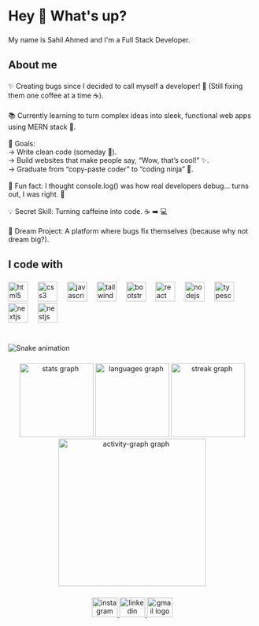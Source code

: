 <h1 align="left">Hey 👋 What's up?</h1>

###

<p align="left">My name is Sahil Ahmed and I'm a Full Stack Developer.</p>

###

<h2 align="left">About me</h2>

###

<p align="left">✨ Creating bugs since I decided to call myself a developer! 🐛 (Still fixing them one coffee at a time ☕).<br><br>📚 Currently learning to turn complex ideas into sleek, functional web apps using MERN stack 🧩.<br><br>🎯 Goals:<br>-> Write clean code (someday 🤞).<br>-> Build websites that make people say, “Wow, that’s cool!” ✨.<br>-> Graduate from “copy-paste coder” to “coding ninja” 🤺.<br><br>🎲 Fun fact: I thought console.log() was how real developers debug… turns out, I was right. 💪<br><br>💡 Secret Skill: Turning caffeine into code. ☕ ➡️ 💻<br><br>🚀 Dream Project: A platform where bugs fix themselves (because why not dream big?).</p>

###

<h2 align="left">I code with</h2>

###

<div align="left">
  <img src="https://cdn.jsdelivr.net/gh/devicons/devicon/icons/html5/html5-original.svg" height="40" alt="html5 logo"  />
  <img width="12" />
  <img src="https://cdn.jsdelivr.net/gh/devicons/devicon/icons/css3/css3-original.svg" height="40" alt="css3 logo"  />
  <img width="12" />
  <img src="https://cdn.jsdelivr.net/gh/devicons/devicon/icons/javascript/javascript-original.svg" height="40" alt="javascript logo"  />
  <img width="12" />
  <img src="https://cdn.jsdelivr.net/gh/devicons/devicon/icons/tailwindcss/tailwindcss-original-wordmark.svg" height="40" alt="tailwindcss logo"  />
  <img width="12" />
  <img src="https://cdn.jsdelivr.net/gh/devicons/devicon/icons/bootstrap/bootstrap-original.svg" height="40" alt="bootstrap logo"  />
  <img width="12" />
  <img src="https://cdn.jsdelivr.net/gh/devicons/devicon/icons/react/react-original.svg" height="40" alt="react logo"  />
  <img width="12" />
  <img src="https://cdn.jsdelivr.net/gh/devicons/devicon/icons/nodejs/nodejs-original.svg" height="40" alt="nodejs logo"  />
  <img width="12" />
  <img src="https://cdn.jsdelivr.net/gh/devicons/devicon/icons/typescript/typescript-original.svg" height="40" alt="typescript logo"  />
  <img width="12" />
  <img src="https://cdn.jsdelivr.net/gh/devicons/devicon/icons/nextjs/nextjs-original.svg" height="40" alt="nextjs logo"  />
  <img width="12" />
  <img src="https://cdn.jsdelivr.net/gh/devicons/devicon/icons/nestjs/nestjs-original.svg" height="40" alt="nestjs logo"  />
</div>

###

<br clear="both">

<img src="https://raw.githubusercontent.com/sahilahmedd/sahilahmedd/output/snake.svg" alt="Snake animation" />

###

<div align="center">
  <img src="https://github-readme-stats.vercel.app/api?username=sahilahmedd&hide_title=false&hide_rank=false&show_icons=true&include_all_commits=true&count_private=true&disable_animations=false&theme=tokyonight&locale=en&hide_border=true&order=1" height="150" alt="stats graph"  />
  <img src="https://github-readme-stats.vercel.app/api/top-langs?username=sahilahmedd&locale=en&hide_title=false&layout=compact&card_width=320&langs_count=5&theme=tokyonight&hide_border=true&order=2" height="150" alt="languages graph"  />
  <img src="https://streak-stats.demolab.com?user=sahilahmedd&locale=en&mode=daily&theme=dracula&hide_border=true&border_radius=5&order=3" height="150" alt="streak graph"  />
  <img src="https://github-readme-activity-graph.vercel.app/graph?username=sahilahmedd&radius=16&theme=elegant&area=true&order=5&hide_border=false" height="300" alt="activity-graph graph"  />
</div>

###

<div align="center">
  <a href="https://instagram.com/sahilahmedd/" target="_blank">
    <img src="https://raw.githubusercontent.com/maurodesouza/profile-readme-generator/master/src/assets/icons/social/instagram/default.svg" width="52" height="40" alt="instagram logo"  />
  </a>
  <a href="https://www.linkedin.com/in/sahilahmedd/" target="_blank">
    <img src="https://raw.githubusercontent.com/maurodesouza/profile-readme-generator/master/src/assets/icons/social/linkedin/default.svg" width="52" height="40" alt="linkedin logo"  />
  </a>
  <a href="mailto:sahilahmedtcg@gmail.com " target="_blank">
    <img src="https://raw.githubusercontent.com/maurodesouza/profile-readme-generator/master/src/assets/icons/social/gmail/default.svg" width="52" height="40" alt="gmail logo"  />
  </a>
</div>

###
